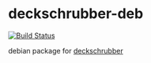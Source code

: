 deckschrubber-deb
=================

[![Build Status](https://jenkins.ocf.berkeley.edu/buildStatus/icon?job=deckschrubber-deb/master)](https://jenkins.ocf.berkeley.edu/job/deckschrubber-deb/job/master/)

debian package for [deckschrubber](https://github.com/fraunhoferfokus/deckschrubber)
